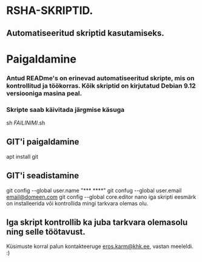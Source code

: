 # RSHA-SKRIPTID. 
## Automatiseeritud skriptid kasutamiseks.

# Paigaldamine
### Antud READme's on erinevad automatiseeritud skripte, mis on kontrollitud ja töökorras. Kõik skriptid on kirjutatud Debian 9.12 versiooniga masina peal.
### Skripte saab käivitada järgmise käsuga
sh *FAILINIMI*.sh


## GIT'i paigaldamine
apt install git

## GIT'i seadistamine
git config --global user.name "*** ****"
git confug --global user.email email@domeen.com
git config --global core.editor nano
iga skripti eesmärk on installeerida või kontrollida mingi tarkvara olemas olu.


## Iga skript kontrollib ka juba tarkvara olemasolu ning selle töötavust.
Küsimuste korral palun kontakteeruge eros.karm@khk.ee, vastan meeleldi. :) 
